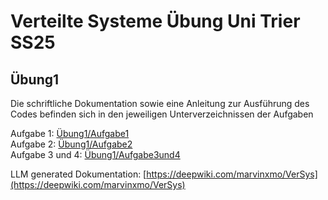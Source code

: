# Verteilte Systeme Übung Uni Trier SS25

## Übung1

Die schriftliche Dokumentation sowie eine Anleitung zur Ausführung des Codes befinden sich in den jeweiligen Unterverzeichnissen der Aufgaben

Aufgabe 1: [Übung1/Aufgabe1](./Uebung1/Aufgabe1/)<br>
Aufgabe 2: [Übung1/Aufgabe2](./Uebung1/Aufgabe2/)<br>
Aufgabe 3 und 4: [Übung1/Aufgabe3und4](./Uebung1/Aufgabe3und4/)


LLM generated Dokumentation: [https://deepwiki.com/marvinxmo/VerSys](https://deepwiki.com/marvinxmo/VerSys)

